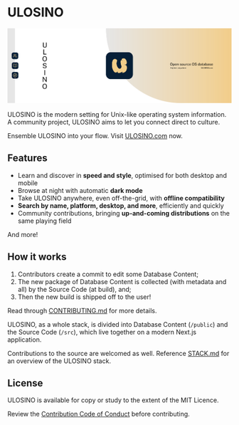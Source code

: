 # ULOSINO

[![ULOSINO](./public/brand/git-header.png)]()

ULOSINO is the modern setting for Unix-like operating system information. A community project, ULOSINO aims to let you connect direct to culture.

Ensemble ULOSINO into your flow. Visit [ULOSINO.com](https://ulosino.com) now.

## Features

- Learn and discover in **speed and style**, optimised for both desktop and mobile
- Browse at night with automatic **dark mode**
- Take ULOSINO anywhere, even off-the-grid, with **offline compatibility**
- **Search by name, platform, desktop, and more**, efficiently and quickly
- Community contributions, bringing **up-and-coming distributions** on the same playing field

And more!

## How it works

1. Contributors create a commit to edit some Database Content;
2. The new package of Database Content is collected (with metadata and all) by the Source Code (at build), and;
3. Then the new build is shipped off to the user!

Read through [CONTRIBUTING.md](https://github.com/ulosino/ulosino/blob/main/CONTRIBUTING.md) for more details.

ULOSINO, as a whole stack, is divided into Database Content (`/public`) and the Source Code (`/src`), which live together on a modern Next.js application.

Contributions to the source are welcomed as well. Reference [STACK.md](https://github.com/ulosino/ulosino/blob/main/STACK.md) for an overview of the ULOSINO stack.

## License

ULOSINO is available for copy or study to the extent of the MIT Licence.

Review the [Contribution Code of Conduct](https://github.com/ulosino/ulosino/blob/main/CODE_OF_CONDUCT.md) before contributing.
